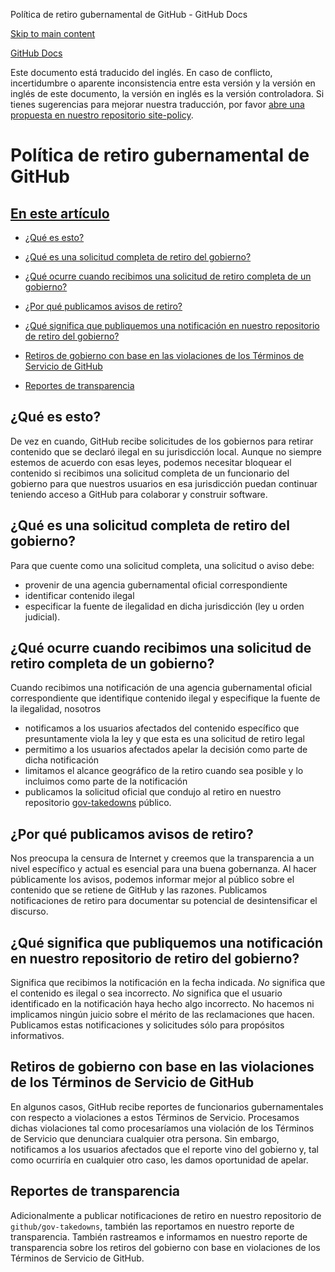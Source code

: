 Política de retiro gubernamental de GitHub - GitHub Docs

[Skip to main content](#main-content)

[](/es)[GitHub Docs](/es)

Este documento está traducido del inglés. En caso de conflicto, incertidumbre o aparente inconsistencia entre esta versión y la versión en inglés de este documento, la versión en inglés es la versión controladora. Si tienes sugerencias para mejorar nuestra traducción, por favor [abre una propuesta en nuestro repositorio site-policy](https://github.com/github/site-policy/issues).

Política de retiro gubernamental de GitHub
==========

[En este artículo](/github/site-policy/github-government-takedown-policy#in-this-article)
----------

* [¿Qué es esto?](#what-is-this)

* [¿Qué es una solicitud completa de retiro del gobierno?](#what-is-a-complete-government-takedown-request)

* [¿Qué ocurre cuando recibimos una solicitud de retiro completa de un gobierno?](#what-happens-when-we-receive-a-complete-takedown-request-from-a-government)

* [¿Por qué publicamos avisos de retiro?](#why-do-we-publicly-post-takedown-notices)

* [¿Qué significa que publiquemos una notificación en nuestro repositorio de retiro del gobierno?](#what-does-it-mean-if-we-post-a-notice-in-our-gov-takedowns-repository)

* [Retiros de gobierno con base en las violaciones de los Términos de Servicio de GitHub](#government-takedowns-based-on-violations-of-githubs-terms-of-service)

* [Reportes de transparencia](#transparency-reporting)

[](#what-is-this)¿Qué es esto?
----------

De vez en cuando, GitHub recibe solicitudes de los gobiernos para retirar contenido que se declaró ilegal en su jurisdicción local. Aunque no siempre estemos de acuerdo con esas leyes, podemos necesitar bloquear el contenido si recibimos una solicitud completa de un funcionario del gobierno para que nuestros usuarios en esa jurisdicción puedan continuar teniendo acceso a GitHub para colaborar y construir software.

[](#what-is-a-complete-government-takedown-request)¿Qué es una solicitud completa de retiro del gobierno?
----------

Para que cuente como una solicitud completa, una solicitud o aviso debe:

* provenir de una agencia gubernamental oficial correspondiente
* identificar contenido ilegal
* especificar la fuente de ilegalidad en dicha jurisdicción (ley u orden judicial).

[](#what-happens-when-we-receive-a-complete-takedown-request-from-a-government)¿Qué ocurre cuando recibimos una solicitud de retiro completa de un gobierno?
----------

Cuando recibimos una notificación de una agencia gubernamental oficial correspondiente que identifique contenido ilegal y especifique la fuente de la ilegalidad, nosotros

* notificamos a los usuarios afectados del contenido específico que presuntamente viola la ley y que esta es una solicitud de retiro legal
* permitimo a los usuarios afectados apelar la decisión como parte de dicha notificación
* limitamos el alcance geográfico de la retiro cuando sea posible y lo incluimos como parte de la notificación
* publicamos la solicitud oficial que condujo al retiro en nuestro repositorio [gov-takedowns](https://github.com/github/gov-takedowns) público.

[](#why-do-we-publicly-post-takedown-notices)¿Por qué publicamos avisos de retiro?
----------

Nos preocupa la censura de Internet y creemos que la transparencia a un nivel específico y actual es esencial para una buena gobernanza. Al hacer públicamente los avisos, podemos informar mejor al público sobre el contenido que se retiene de GitHub y las razones. Publicamos notificaciones de retiro para documentar su potencial de desintensificar el discurso.

[](#what-does-it-mean-if-we-post-a-notice-in-our-gov-takedowns-repository)¿Qué significa que publiquemos una notificación en nuestro repositorio de retiro del gobierno?
----------

Significa que recibimos la notificación en la fecha indicada. *No* significa que el contenido es ilegal o sea incorrecto. *No* significa que el usuario identificado en la notificación haya hecho algo incorrecto. No hacemos ni implicamos ningún juicio sobre el mérito de las reclamaciones que hacen. Publicamos estas notificaciones y solicitudes sólo para propósitos informativos.

[](#government-takedowns-based-on-violations-of-githubs-terms-of-service)Retiros de gobierno con base en las violaciones de los Términos de Servicio de GitHub
----------

En algunos casos, GitHub recibe reportes de funcionarios gubernamentales con respecto a violaciones a estos Términos de Servicio. Procesamos dichas violaciones tal como procesaríamos una violación de los Términos de Servicio que denunciara cualquier otra persona. Sin embargo, notificamos a los usuarios afectados que el reporte vino del gobierno y, tal como ocurriría en cualquier otro caso, les damos oportunidad de apelar.

[](#transparency-reporting)Reportes de transparencia
----------

Adicionalmente a publicar notificaciones de retiro en nuestro repositorio de `github/gov-takedowns`, también las reportamos en nuestro reporte de transparencia. También rastreamos e informamos en nuestro reporte de transparencia sobre los retiros del gobierno con base en violaciones de los Términos de Servicio de GitHub.
